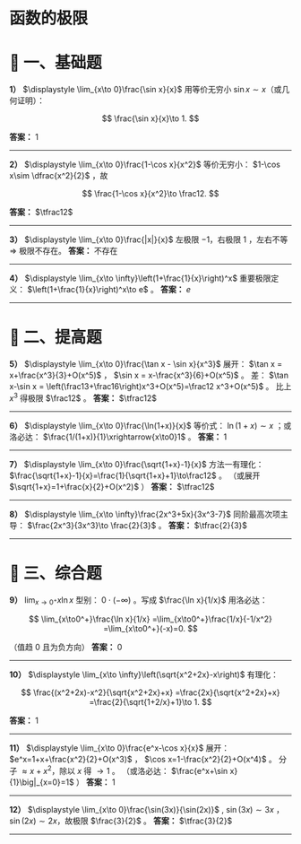 # 函数的极限

# 🌱 一、基础题

**1）** $\displaystyle \lim_{x\to 0}\frac{\sin x}{x}$
用等价无穷小 $\sin x\sim x$（或几何证明）：

$$
\frac{\sin x}{x}\to 1.
$$

**答案：** $1$

---

**2）** $\displaystyle \lim_{x\to 0}\frac{1-\cos x}{x^2}$
等价无穷小： $1-\cos x\sim \dfrac{x^2}{2}$ ，故

$$
\frac{1-\cos x}{x^2}\to \frac12.
$$

**答案：** $\tfrac12$

---

**3）** $\displaystyle \lim_{x\to 0}\frac{|x|}{x}$
左极限 $-1$，右极限 $1$ ，左右不等 ⇒ 极限不存在。
**答案：** 不存在

---

**4）** $\displaystyle \lim_{x\to \infty}\left(1+\frac{1}{x}\right)^x$
重要极限定义： $\left(1+\frac{1}{x}\right)^x\to e$ 。
**答案：** $e$

---

# 🌿 二、提高题

**5）** $\displaystyle \lim_{x\to 0}\frac{\tan x - \sin x}{x^3}$
展开： $\tan x = x+\frac{x^3}{3}+O(x^5)$ ， $\sin x = x-\frac{x^3}{6}+O(x^5)$ 。
差： $\tan x-\sin x = \left(\frac13+\frac16\right)x^3+O(x^5)=\frac12 x^3+O(x^5)$ 。
比上 $x^3$ 得极限 $\frac12$ 。
**答案：** $\tfrac12$

---

**6）** $\displaystyle \lim_{x\to 0}\frac{\ln(1+x)}{x}$
等价式： $\ln(1+x)\sim x$ ；或洛必达： $\frac{1/(1+x)}{1}\xrightarrow{x\to0}1$ 。
**答案：** $1$

---

**7）** $\displaystyle \lim_{x\to 0}\frac{\sqrt{1+x}-1}{x}$
方法一有理化： $\frac{\sqrt{1+x}-1}{x}=\frac{1}{\sqrt{1+x}+1}\to\frac12$ 。
（或展开 $\sqrt{1+x}=1+\frac{x}{2}+O(x^2)$ ）
**答案：** $\tfrac12$

---

**8）** $\displaystyle \lim_{x\to \infty}\frac{2x^3+5x}{3x^3-7}$
同阶最高次项主导： $\frac{2x^3}{3x^3}\to \frac{2}{3}$ 。
**答案：** $\tfrac{2}{3}$

---

# 🌳 三、综合题

**9）** $\displaystyle \lim_{x\to 0^+} x\ln x$
型别： $0\cdot(-\infty)$ 。写成 $\frac{\ln x}{1/x}$ 用洛必达：

$$
\lim_{x\to0^+}\frac{\ln x}{1/x}
=\lim_{x\to0^+}\frac{1/x}{-1/x^2}
=\lim_{x\to0^+}(-x)=0.
$$

（值趋 0 且为负方向）
**答案：** $0$

---

**10）** $\displaystyle \lim_{x\to \infty}\left(\sqrt{x^2+2x}-x\right)$
有理化：

$$
\frac{(x^2+2x)-x^2}{\sqrt{x^2+2x}+x}
=\frac{2x}{\sqrt{x^2+2x}+x}
=\frac{2}{\sqrt{1+2/x}+1}\to 1.
$$

**答案：** $1$

---

**11）** $\displaystyle \lim_{x\to 0}\frac{e^x-\cos x}{x}$
展开： $e^x=1+x+\frac{x^2}{2}+O(x^3)$ ， $\cos x=1-\frac{x^2}{2}+O(x^4)$ 。
分子 $\approx x+x^2$，除以 $x$ 得 $\to 1$ 。
（或洛必达： $\frac{e^x+\sin x}{1}\big|_{x=0}=1$ ）
**答案：** $1$

---

**12）** $\displaystyle \lim_{x\to 0}\frac{\sin(3x)}{\sin(2x)}$ , 
$\sin(3x)\sim 3x$ ， $\sin(2x)\sim 2x$，故极限 $\frac{3}{2}$ 。
**答案：** $\tfrac{3}{2}$

---

